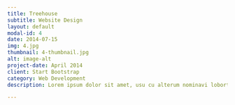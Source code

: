 ```yaml
---
title: Treehouse
subtitle: Website Design
layout: default
modal-id: 4
date: 2014-07-15
img: 4.jpg
thumbnail: 4-thumbnail.jpg
alt: image-alt
project-date: April 2014
client: Start Bootstrap
category: Web Development
description: Lorem ipsum dolor sit amet, usu cu alterum nominavi lobortis. At duo novum diceret. Tantas apeirian vix et, usu sanctus postulant inciderint ut, populo diceret necessitatibus in vim. Cu eum dicam feugiat noluisse.

---
```

